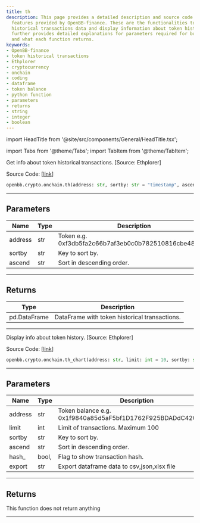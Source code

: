 ```yaml
---
title: th
description: This page provides a detailed description and source code for two main
  features provided by OpenBB-finance. These are the functionalities to acquire token
  historical transactions data and display information about token history. The page
  further provides detailed explanations for parameters required for both functions
  and what each function returns.
keywords:
- OpenBB-finance
- token historical transactions
- Ethplorer
- cryptocurrency
- onchain
- coding
- dataframe
- token balance
- python function
- parameters
- returns
- string
- integer
- boolean
---
```


import HeadTitle from '@site/src/components/General/HeadTitle.tsx';

<HeadTitle title="crypto.onchain.th - Reference | OpenBB SDK Docs" />

import Tabs from '@theme/Tabs';
import TabItem from '@theme/TabItem';

<Tabs>
<TabItem value="model" label="Model" default>

Get info about token historical transactions. [Source: Ethplorer]

Source Code: [[link](https://github.com/OpenBB-finance/OpenBBTerminal/tree/main/openbb_terminal/cryptocurrency/onchain/ethplorer_model.py#L489)]

```python wordwrap
openbb.crypto.onchain.th(address: str, sortby: str = "timestamp", ascend: bool = False)
```

---

## Parameters

| Name | Type | Description | Default | Optional |
| ---- | ---- | ----------- | ------- | -------- |
| address | str | Token e.g. 0xf3db5fa2c66b7af3eb0c0b782510816cbe4813b8 | None | False |
| sortby | str | Key to sort by. | timestamp | True |
| ascend | str | Sort in descending order. | False | True |


---

## Returns

| Type | Description |
| ---- | ----------- |
| pd.DataFrame | DataFrame with token historical transactions. |
---



</TabItem>
<TabItem value="view" label="Chart">

Display info about token history. [Source: Ethplorer]

Source Code: [[link](https://github.com/OpenBB-finance/OpenBBTerminal/tree/main/openbb_terminal/cryptocurrency/onchain/ethplorer_view.py#L308)]

```python wordwrap
openbb.crypto.onchain.th_chart(address: str, limit: int = 10, sortby: str = "timestamp", ascend: bool = False, hash_: bool = False, export: str = "", sheet_name: Optional[str] = None)
```

---

## Parameters

| Name | Type | Description | Default | Optional |
| ---- | ---- | ----------- | ------- | -------- |
| address | str | Token balance e.g. 0x1f9840a85d5aF5bf1D1762F925BDADdC4201F984 | None | False |
| limit | int | Limit of transactions. Maximum 100 | 10 | True |
| sortby | str | Key to sort by. | timestamp | True |
| ascend | str | Sort in descending order. | False | True |
| hash_ | bool, | Flag to show transaction hash. | False | True |
| export | str | Export dataframe data to csv,json,xlsx file |  | True |


---

## Returns

This function does not return anything

---



</TabItem>
</Tabs>